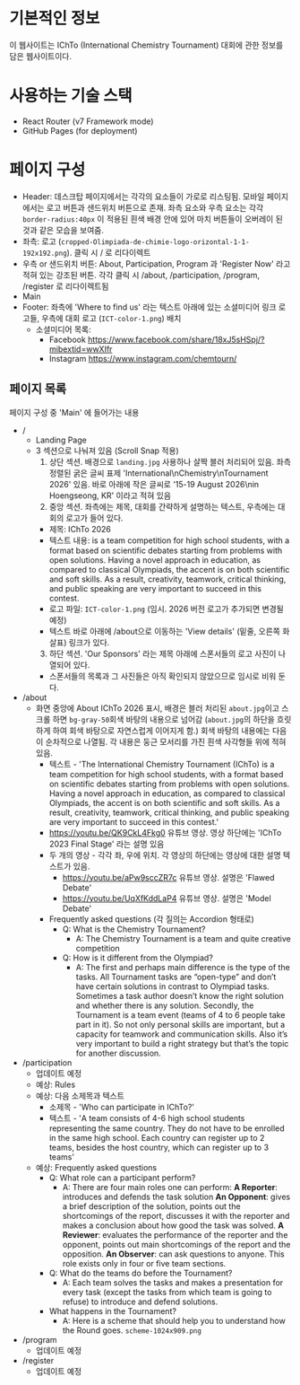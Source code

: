 # 기본적인 정보

이 웹사이트는 IChTo (International Chemistry Tournament) 대회에 관한 정보를 담은 웹사이트이다.

# 사용하는 기술 스택

- React Router (v7 Framework mode)
- GitHub Pages (for deployment)

# 페이지 구성

- Header: 데스크탑 페이지에서는 각각의 요소들이 가로로 리스팅됨. 모바일 페이지에서는 로고 버튼과 샌드위치 버튼으로 존재. 좌측 요소와 우측 요소는 각각 `border-radius:40px` 이 적용된 흰색 배경 안에 있어 마치 버튼들이 오버레이 된 것과 같은 모습을 보여줌.
 - 좌측: 로고 (`cropped-Olimpiada-de-chimie-logo-orizontal-1-1-192x192.png`). 클릭 시 / 로 리다이렉트
 - 우측 or 샌드위치 버튼: About, Participation, Program 과 'Register Now' 라고 적혀 있는 강조된 버튼. 각각 클릭 시 /about, /participation, /program, /register 로 리다이렉트됨
- Main
- Footer: 좌측에 'Where to find us' 라는 텍스트 아래에 있는 소셜미디어 링크 로고들, 우측에 대회 로고 (`ICT-color-1.png`) 배치
  - 소셜미디어 목록:
    - Facebook https://www.facebook.com/share/18xJ5sHSpj/?mibextid=wwXIfr
    - Instagram https://www.instagram.com/chemtourn/

## 페이지 목록

페이지 구성 중 'Main' 에 들어가는 내용

- /
  - Landing Page
  - 3 섹션으로 나눠져 있음 (Scroll Snap 적용)
    1. 상단 섹션. 배경으로 `landing.jpg` 사용하나 살짝 블러 처리되어 있음. 좌측 정렬된 굵은 글씨 표제 'International\nChemistry\nTournament 2026' 있음. 바로 아래에 작은 글씨로 '15-19 August 2026\nin Hoengseong, KR' 이라고 적혀 있음
    2. 중앙 섹션. 좌측에는 제목, 대회를 간략하게 설명하는 텍스트, 우측에는 대회의 로고가 들어 있다.
      - 제목: IChTo 2026
      - 텍스트 내용: is a team competition for high school students, with a format based on scientific debates starting from problems with open solutions. Having a novel approach in education, as compared to classical Olympiads, the accent is on both scientific and soft skills. As a result, creativity, teamwork, critical thinking, and public speaking are very important to succeed in this contest.
      - 로고 파일: `ICT-color-1.png` (임시. 2026 버전 로고가 추가되면 변경될 예정)
      - 텍스트 바로 아래에 /about으로 이동하는 'View details' (밑줄, 오른쪽 화살표) 링크가 있다.
    3. 하단 섹션. 'Our Sponsors' 라는 제목 아래에 스폰서들의 로고 사진이 나열되어 있다.
      - 스폰서들의 목록과 그 사진들은 아직 확인되지 않았으므로 임시로 비워 둔다.
- /about
  - 화면 중앙에 About IChTo 2026 표시, 배경은 블러 처리된 `about.jpg`이고 스크롤 하면 `bg-gray-50`회색 바탕의 내용으로 넘어감 (`about.jpg`의 하단을 흐릿하게 하여 회색 바탕으로 자연스럽게 이어지게 함.) 회색 바탕의 내용에는 다음이 순차적으로 나열됨. 각 내용은 둥근 모서리를 가진 흰색 사각형들 위에 적혀 있음.
    - 텍스트 - 'The International Chemistry Tournament (IChTo) is a team competition for high school students, with a format based on scientific debates starting from problems with open solutions. Having a novel approach in education, as compared to classical Olympiads, the accent is on both scientific and soft skills. As a result, creativity, teamwork, critical thinking, and public speaking are very important to succeed in this contest.'
    - https://youtu.be/QK9CkL4Fkg0 유튜브 영상. 영상 하단에는 'IChTo 2023 Final Stage' 라는 설명 있음
    - 두 개의 영상 - 각각 좌, 우에 위치. 각 영상의 하단에는 영상에 대한 설명 텍스트가 있음.
      - https://youtu.be/aPw9sccZR7c 유튜브 영상. 설명은 'Flawed Debate'
      - https://youtu.be/UqXfKddLaP4 유튜브 영상. 설명은 'Model Debate'
    - Frequently asked questions (각 질의는 Accordion 형태로)
      - Q: What is the Chemistry Tournament?
        - A: The Chemistry Tournament is a team and quite creative competition
      - Q: How is it different from the Olympiad?
        - A: The first and perhaps main difference is the type of the tasks. All Tournament tasks are “open-type” and don’t have certain solutions in contrast to Olympiad tasks. Sometimes a task author doesn’t know the right solution and whether there is any solution.
          Secondly, the Tournament is a team event (teams of 4 to 6 people take part in it). So not only personal skills are important, but a capacity for teamwork and communication skills. Also it’s very important to build a right strategy but that’s the topic for another discussion.
- /participation
  - 업데이트 예정
  - 예상: Rules
  - 예상: 다음 소제목과 텍스트
    - 소제목 - 'Who can participate in IChTo?'
    - 텍스트 - 'A team consists of 4-6 high school students representing the same country. They do not have to be enrolled in the same high school. Each country can register up to 2 teams, besides the host country, which can register up to 3 teams'
  - 예상: Frequently asked questions
    - Q: What role can a participant perform?
      - A: There are four main roles one can perform:
        **A Reporter**: introduces and defends the task solution
        **An Opponent**: gives a brief description of the solution, points out the shortcomings of the report, discusses it with the reporter and makes a conclusion about how good the task was solved.
        **A Reviewer**: evaluates the performance of the reporter and the opponent, points out main shortcomings of the report and the opposition.
        **An Observer**: can ask questions to anyone. This role exists only in four or five team sections.
    - Q: What do the teams do before the Tournament?
      - A: Each team solves the tasks and makes a presentation for every task (except the tasks from which team is going to refuse) to introduce and defend solutions.
    - What happens in the Tournament?
      - A: Here is a scheme that should help you to understand how the Round goes.
        `scheme-1024x909.png`
- /program
  - 업데이트 예정
- /register
  - 업데이트 예정
